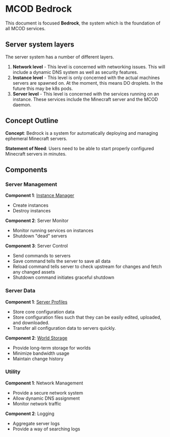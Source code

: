 # MCOD Bedrock

This document is focused **Bedrock**, the system which is the foundation of all MCOD services.

## Server system layers

The server system has a number of different layers.

1. **Network level** -
This level is concerned with networking issues.
This will include a dynamic DNS system as well as security features.
2. **Instance level** -
This level is only concerned with the actual machines servers are spawned on.
At the moment, this means DO droplets.
In the future this may be k8s pods.
3. **Server level** -
This level is concerned with the services running on an instance.
These services include the Minecraft server and the MCOD daemon.

## Concept Outline

**Concept**: Bedrock is a system for automatically deploying and managing ephemeral Minecraft servers.

**Statement of Need**: Users need to be able to start properly configured Minecraft servers in minutes.

## Components

### Server Management

**Component 1**: [Instance Manager](/instance_mgmt.md)

- Create instances
- Destroy instances

**Component 2**: Server Monitor

- Monitor running services on instances
- Shutdown "dead" servers

**Component 3**: Server Control

- Send commands to servers
- Save command tells the server to save all data
- Reload command tells server to check upstream for changes and fetch any changed assets
- Shutdown command initiates graceful shutdown

### Server Data

**Component 1**: [Server Profiles](/server_profiles.md)

- Store core configuration data
- Store configuration files such that they can be easily edited, uploaded, and downloaded.
- Transfer all configuration data to servers quickly.

**Component 2**: [World Storage](/world_storage.md)

- Provide long-term storage for worlds
- Minimize bandwidth usage
- Maintain change history

### Utility

**Component 1**: Network Management

- Provide a secure network system
- Allow dynamic DNS assignment
- Monitor network traffic

**Component 2**: Logging

- Aggregate server logs
- Provide a way of searching logs
